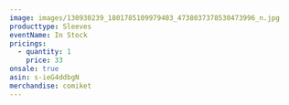 ```yaml
---
image: images/130930239_1801785109979403_4738037378530473996_n.jpg
producttype: Sleeves
eventName: In Stock
pricings:
  - quantity: 1
    price: 33
onsale: true
asin: s-ieG4ddbgN
merchandise: comiket
---
```


